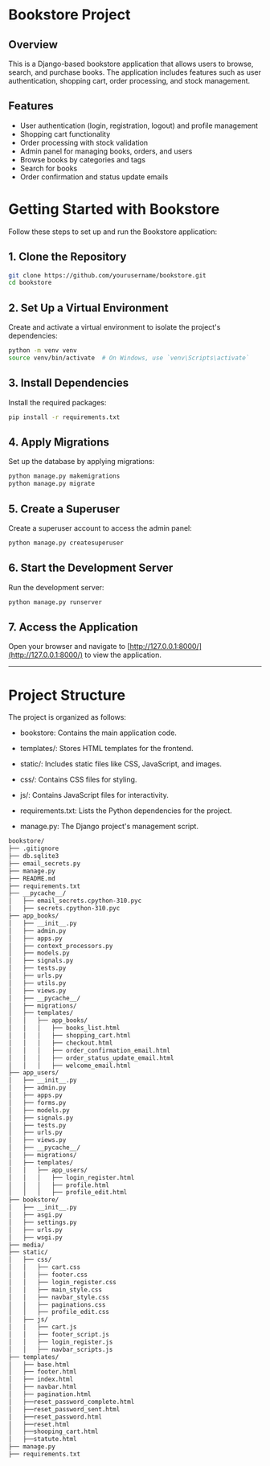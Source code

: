 # Bookstore Project

## Overview

This is a Django-based bookstore application that allows users to browse, search, and purchase books. The application includes features such as user authentication, shopping cart, order processing, and stock management.

## Features

- User authentication (login, registration, logout) and profile management
- Shopping cart functionality
- Order processing with stock validation
- Admin panel for managing books, orders, and users
- Browse books by categories and tags
- Search for books
- Order confirmation and status update emails

# Getting Started with Bookstore

Follow these steps to set up and run the Bookstore application:

## 1. Clone the Repository
```sh
git clone https://github.com/yourusername/bookstore.git
cd bookstore
```

## 2. Set Up a Virtual Environment
Create and activate a virtual environment to isolate the project's dependencies:
```sh
python -m venv venv
source venv/bin/activate  # On Windows, use `venv\Scripts\activate`
```

## 3. Install Dependencies
Install the required packages:
```sh
pip install -r requirements.txt
```

## 4. Apply Migrations
Set up the database by applying migrations:
```sh
python manage.py makemigrations
python manage.py migrate
```

## 5. Create a Superuser
Create a superuser account to access the admin panel:
```sh
python manage.py createsuperuser
```

## 6. Start the Development Server
Run the development server:
```sh
python manage.py runserver
```

## 7. Access the Application
Open your browser and navigate to [http://127.0.0.1:8000/](http://127.0.0.1:8000/) to view the application.

---

# Project Structure
The project is organized as follows:

- bookstore: Contains the main application code.

- templates/: Stores HTML templates for the frontend.

- static/: Includes static files like CSS, JavaScript, and images.

- css/: Contains CSS files for styling.

- js/: Contains JavaScript files for interactivity.

- requirements.txt: Lists the Python dependencies for the project.

- manage.py: The Django project's management script.

```sh
bookstore/
├── .gitignore
├── db.sqlite3
├── email_secrets.py
├── manage.py
├── README.md
├── requirements.txt
├── __pycache__/
│   ├── email_secrets.cpython-310.pyc
│   ├── secrets.cpython-310.pyc
├── app_books/
│   ├── __init__.py
│   ├── admin.py
│   ├── apps.py
│   ├── context_processors.py
│   ├── models.py
│   ├── signals.py
│   ├── tests.py
│   ├── urls.py
│   ├── utils.py
│   ├── views.py
│   ├── __pycache__/
│   ├── migrations/
│   ├── templates/
│   │   ├── app_books/
│   │   │   ├── books_list.html
│   │   │   ├── shopping_cart.html
│   │   │   ├── checkout.html
│   │   │   ├── order_confirmation_email.html
│   │   │   ├── order_status_update_email.html
│   │   │   ├── welcome_email.html
├── app_users/
│   ├── __init__.py
│   ├── admin.py
│   ├── apps.py
│   ├── forms.py
│   ├── models.py
│   ├── signals.py
│   ├── tests.py
│   ├── urls.py
│   ├── views.py
│   ├── __pycache__/
│   ├── migrations/
│   ├── templates/
│   │   ├── app_users/
│   │   │   ├── login_register.html
│   │   │   ├── profile.html
│   │   │   ├── profile_edit.html
├── bookstore/
│   ├── __init__.py
│   ├── asgi.py
│   ├── settings.py
│   ├── urls.py
│   ├── wsgi.py
├── media/
├── static/
│   ├── css/
│   │   ├── cart.css
│   │   ├── footer.css
│   │   ├── login_register.css
│   │   ├── main_style.css
│   │   ├── navbar_style.css
│   │   ├── paginations.css
│   │   ├── profile_edit.css
│   ├── js/
│   │   ├── cart.js
│   │   ├── footer_script.js
│   │   ├── login_register.js
│   │   ├── navbar_scripts.js 
├── templates/
│   ├── base.html
│   ├── footer.html
│   ├── index.html
│   ├── navbar.html
│   ├── pagination.html
│   ├──reset_password_complete.html
│   ├──reset_password_sent.html
│   ├──reset_password.html
│   ├──reset.html
│   ├──shooping_cart.html
│   ├──statute.html
├── manage.py
├── requirements.txt
```